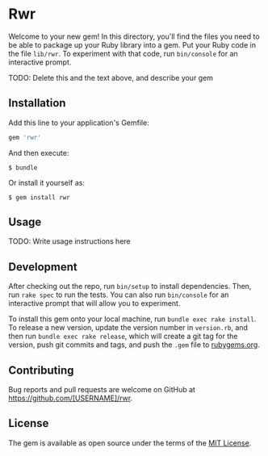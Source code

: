 # Rwr

Welcome to your new gem! In this directory, you'll find the files you need to be able to package up your Ruby library into a gem. Put your Ruby code in the file `lib/rwr`. To experiment with that code, run `bin/console` for an interactive prompt.

TODO: Delete this and the text above, and describe your gem

## Installation

Add this line to your application's Gemfile:

```ruby
gem 'rwr'
```

And then execute:

    $ bundle

Or install it yourself as:

    $ gem install rwr

## Usage

TODO: Write usage instructions here

## Development

After checking out the repo, run `bin/setup` to install dependencies. Then, run `rake spec` to run the tests. You can also run `bin/console` for an interactive prompt that will allow you to experiment.

To install this gem onto your local machine, run `bundle exec rake install`. To release a new version, update the version number in `version.rb`, and then run `bundle exec rake release`, which will create a git tag for the version, push git commits and tags, and push the `.gem` file to [rubygems.org](https://rubygems.org).

## Contributing

Bug reports and pull requests are welcome on GitHub at https://github.com/[USERNAME]/rwr.


## License

The gem is available as open source under the terms of the [MIT License](http://opensource.org/licenses/MIT).


